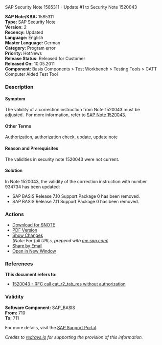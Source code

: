 SAP Security Note 1585311 - Update #1 to Security Note 1520043

**SAP Note/KBA:** 1585311  
**Type:** SAP Security Note  
**Version:** 2  
**Recency:** Updated  
**Language:** English  
**Master Language:** German  
**Category:** Program error  
**Priority:** HotNews  
**Release Status:** Released for Customer  
**Released On:** 10.05.2011  
**Component:** Basis Components > Test Workbench > Testing Tools > CATT Computer Aided Test Tool

### Description

#### Symptom
The validity of a correction instruction from Note 1520043 must be adjusted.  For more information, refer to [SAP Note 1520043](https://me.sap.com/notes/1520043).

#### Other Terms
Authorization, authorization check, update, update note

#### Reason and Prerequisites
The validities in security note 1520043 were not current.

#### Solution
In Note 1520043, the validity of the correction instruction with number 934734 has been updated:
- SAP BASIS Release 7.10 Support Package 0 has been removed.
- SAP BASIS Release 7.11 Support Package 0 has been removed.

### Actions
- [Download for SNOTE](https://notesdownloads.sap.com/note/0040000017236752017)
- [PDF Version](https://userapps.support.sap.com/sap/support/sfm/notes/print/0001585311?language=en-US&token=6A48DF4C7B850D7AB47FEF51FB2E0CC2)
- [Show Changes](/notesLatestChanges/0001585311/E/diff)  
  *(Note: For full URLs, prepend with [me.sap.com](https://me.sap.com/))*
- [Share by Email](https://me.sap.com/)
- [Open in New Window](https://me.sap.com/)

### References
**This document refers to:**
- [1520043 - RFC call cat_r2_tab_res without authorization](https://me.sap.com/notes/1520043)

### Validity
**Software Component:** SAP_BASIS  
**From:** 710  
**To:** 711

For more details, visit the [SAP Support Portal](https://me.sap.com/).

*Credits to [redrays.io](https://redrays.io) for supporting the provision of this information.*